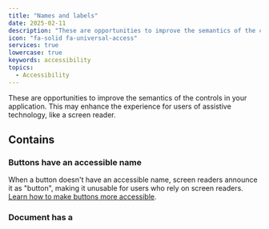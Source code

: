 ```yaml
---
title: "Names and labels"
date: 2025-02-11
description: "These are opportunities to improve the semantics of the controls in your application. This may enhance the experience for users of assistive technology, like a screen reader."
icon: "fa-solid fa-universal-access"
services: true
lowercase: true
keywords: accessibility
topics:
  - Accessibility
---
```


These are opportunities to improve the semantics of the controls in your application. This may enhance the experience for users of assistive technology, like a screen reader.

## Contains

### Buttons have an accessible name

When a button doesn't have an accessible name, screen readers announce it as "button", making it unusable for users who rely on screen readers. [Learn how to make buttons more accessible](https://dequeuniversity.com/rules/axe/4.10/button-name).

### Document has a <title> element

The title gives screen reader users an overview of the page, and search engine users rely on it heavily to determine if a page is relevant to their search. [Learn more about document titles](https://dequeuniversity.com/rules/axe/4.10/document-title).

### No form fields have multiple labels

Form fields with multiple labels can be confusingly announced by assistive technologies like screen readers which use either the first, the last, or all of the labels. [Learn how to use form labels](https://dequeuniversity.com/rules/axe/4.10/form-field-multiple-labels).

### <frame> or <iframe> elements have a title

Screen reader users rely on frame titles to describe the contents of frames. [Learn more about frame titles](https://dequeuniversity.com/rules/axe/4.10/frame-title).

### Image elements have [alt] attributes

Informative elements should aim for short, descriptive alternate text. Decorative elements can be ignored with an empty alt attribute. [Learn more about the `alt` attribute](https://dequeuniversity.com/rules/axe/4.10/image-alt).

### Image elements do not have [alt] attributes that are redundant text.

Informative elements should aim for short, descriptive alternative text. Alternative text that is exactly the same as the text adjacent to the link or image is potentially confusing for screen reader users, because the text will be read twice. [Learn more about the `alt` attribute](https://dequeuniversity.com/rules/axe/4.10/image-redundant-alt).

### Input buttons have discernible text.

Adding discernable and accessible text to input buttons may help screen reader users understand the purpose of the input button. [Learn more about input buttons](https://dequeuniversity.com/rules/axe/4.10/input-button-name).

### <input type="image"> elements have [alt] text

When an image is being used as an `<input>` button, providing alternative text can help screen reader users understand the purpose of the button. [Learn about input image alt text](https://dequeuniversity.com/rules/axe/4.10/input-image-alt).

### Form elements have associated labels

Labels ensure that form controls are announced properly by assistive technologies, like screen readers. [Learn more about form element labels](https://dequeuniversity.com/rules/axe/4.10/label).

### Links have a discernible name

Link text (and alternate text for images, when used as links) that is discernible, unique, and focusable improves the navigation experience for screen reader users. [Learn how to make links accessible](https://dequeuniversity.com/rules/axe/4.10/link-name).

### <object> elements have alternate text

Screen readers cannot translate non-text content. Adding alternate text to `<object>` elements helps screen readers convey meaning to users. [Learn more about alt text for `object` elements](https://dequeuniversity.com/rules/axe/4.10/object-alt).

### Select elements have associated label elements.

Form elements without effective labels can create frustrating experiences for screen reader users. [Learn more about the `select` element](https://dequeuniversity.com/rules/axe/4.10/select-name).

### Skip links are focusable.

Including a skip link can help users skip to the main content to save time. [Learn more about skip links](https://dequeuniversity.com/rules/axe/4.10/skip-link).

